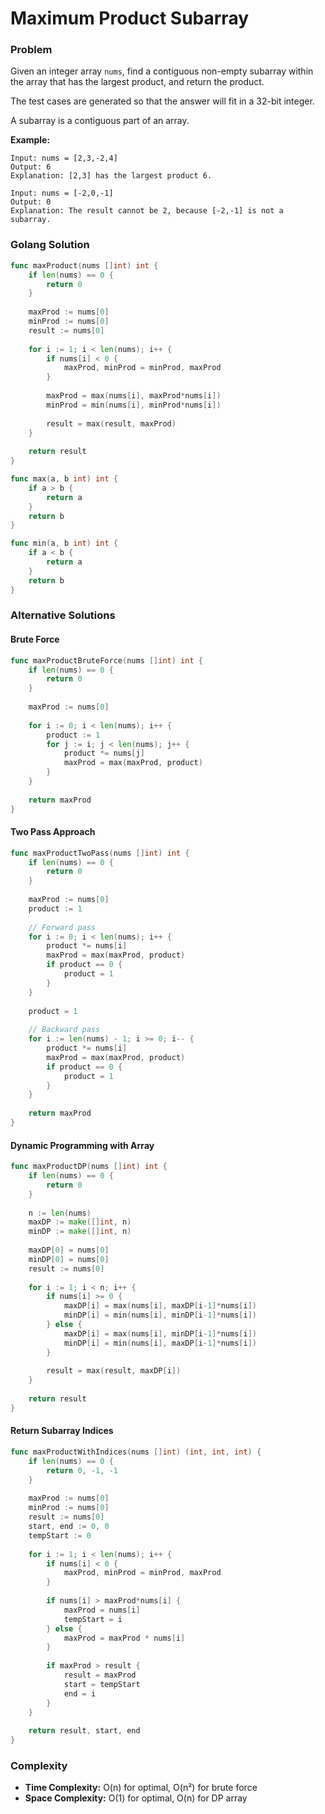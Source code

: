 # Maximum Product Subarray

### Problem
Given an integer array `nums`, find a contiguous non-empty subarray within the array that has the largest product, and return the product.

The test cases are generated so that the answer will fit in a 32-bit integer.

A subarray is a contiguous part of an array.

**Example:**
```
Input: nums = [2,3,-2,4]
Output: 6
Explanation: [2,3] has the largest product 6.

Input: nums = [-2,0,-1]
Output: 0
Explanation: The result cannot be 2, because [-2,-1] is not a subarray.
```

### Golang Solution

```go
func maxProduct(nums []int) int {
    if len(nums) == 0 {
        return 0
    }
    
    maxProd := nums[0]
    minProd := nums[0]
    result := nums[0]
    
    for i := 1; i < len(nums); i++ {
        if nums[i] < 0 {
            maxProd, minProd = minProd, maxProd
        }
        
        maxProd = max(nums[i], maxProd*nums[i])
        minProd = min(nums[i], minProd*nums[i])
        
        result = max(result, maxProd)
    }
    
    return result
}

func max(a, b int) int {
    if a > b {
        return a
    }
    return b
}

func min(a, b int) int {
    if a < b {
        return a
    }
    return b
}
```

### Alternative Solutions

#### **Brute Force**
```go
func maxProductBruteForce(nums []int) int {
    if len(nums) == 0 {
        return 0
    }
    
    maxProd := nums[0]
    
    for i := 0; i < len(nums); i++ {
        product := 1
        for j := i; j < len(nums); j++ {
            product *= nums[j]
            maxProd = max(maxProd, product)
        }
    }
    
    return maxProd
}
```

#### **Two Pass Approach**
```go
func maxProductTwoPass(nums []int) int {
    if len(nums) == 0 {
        return 0
    }
    
    maxProd := nums[0]
    product := 1
    
    // Forward pass
    for i := 0; i < len(nums); i++ {
        product *= nums[i]
        maxProd = max(maxProd, product)
        if product == 0 {
            product = 1
        }
    }
    
    product = 1
    
    // Backward pass
    for i := len(nums) - 1; i >= 0; i-- {
        product *= nums[i]
        maxProd = max(maxProd, product)
        if product == 0 {
            product = 1
        }
    }
    
    return maxProd
}
```

#### **Dynamic Programming with Array**
```go
func maxProductDP(nums []int) int {
    if len(nums) == 0 {
        return 0
    }
    
    n := len(nums)
    maxDP := make([]int, n)
    minDP := make([]int, n)
    
    maxDP[0] = nums[0]
    minDP[0] = nums[0]
    result := nums[0]
    
    for i := 1; i < n; i++ {
        if nums[i] >= 0 {
            maxDP[i] = max(nums[i], maxDP[i-1]*nums[i])
            minDP[i] = min(nums[i], minDP[i-1]*nums[i])
        } else {
            maxDP[i] = max(nums[i], minDP[i-1]*nums[i])
            minDP[i] = min(nums[i], maxDP[i-1]*nums[i])
        }
        
        result = max(result, maxDP[i])
    }
    
    return result
}
```

#### **Return Subarray Indices**
```go
func maxProductWithIndices(nums []int) (int, int, int) {
    if len(nums) == 0 {
        return 0, -1, -1
    }
    
    maxProd := nums[0]
    minProd := nums[0]
    result := nums[0]
    start, end := 0, 0
    tempStart := 0
    
    for i := 1; i < len(nums); i++ {
        if nums[i] < 0 {
            maxProd, minProd = minProd, maxProd
        }
        
        if nums[i] > maxProd*nums[i] {
            maxProd = nums[i]
            tempStart = i
        } else {
            maxProd = maxProd * nums[i]
        }
        
        if maxProd > result {
            result = maxProd
            start = tempStart
            end = i
        }
    }
    
    return result, start, end
}
```

### Complexity
- **Time Complexity:** O(n) for optimal, O(n²) for brute force
- **Space Complexity:** O(1) for optimal, O(n) for DP array

